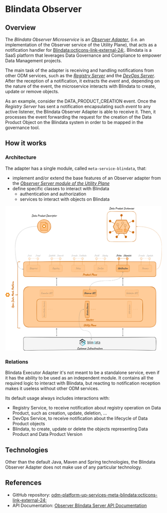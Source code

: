 # Blindata Observer

## Overview

The _Blindata Observer Microservice_ is an [_Observer Adapter_](../index.md),
(i.e. an implementation of the Observer service of the Utility Plane),
that acts as a notification handler for <a href="https://blindata.io/"
target="_blank">Blindata:octicons-link-external-24:</a>.
Blindata is a SaaS platform that leverages Data Governance and Compliance to empower Data Management projects.

The main task of the adapter is receiving and handling notifications from other ODM services, such as the [_Registry Server_](../../../product-plane/registry.md) and the [_DevOps Server_](../../../product-plane/devops.md).
After the reception of a notification, it extracts the _event_ and, depending on the nature of the event, the microservice interacts with Blindata to create, update or remove objects.

As an example, consider the DATA_PRODUCT_CREATION event. Once the _Registry Server_ has sent a notification encapsulating such _event_ to any active listener, the Blindata Observer Adapter is able to receive it. Then, it processes the event forwarding the request for the creation of the Data Product Object on the Blindata system in order to be mapped in the governance tool.


## How it works

### Architecture
The adapter has a single module, called `meta-service-blindata`, that:

* implement and/or extend the base features of an Observer adapter from the [_Observer Server module of the Utility Plane_](../index.md)
* define specific classes to interact with Blindata
  * authentication and authorization
  * services to interact with objects on Blindata 

![Blindata-Observer-diagram](../../../../images/architecture/utility-plane/observer/adapters/observer_blindata_architecture.png)

### Relations

Blindata Executor Adapter it's not meant to be a standalone service,
even if it has the ability to be used as an independent module. 
It contains all the required logic to interact with Blindata, but reacting to notification reception makes it useless 
without other ODM services.

Its default usage always includes interactions with:

* Registry Service, to receive notification about registry operation on Data Product, such as creation, update, deletion, ...
* DevOps Service, to receive notification about the lifecycle of Data Product objects
* Blindata, to create, update or delete the objects representing Data Product and Data Product Version


## Technologies

Other than the default Java, Maven and Spring technologies,
the Blindata Observer Adapter does not make use of any particular technology.

## References

* GitHub repository: <a href="https://github.com/opendatamesh-initiative/odm-platform-up-services-meta-blindata" target="_blank">odm-platform-up-services-meta-blindata:octicons-link-external-24:</a>
* API Documentation: [Observer Blindata Server API Documentation](../../../../api-doc/utility-plane/adapters/blindataobserver.md)